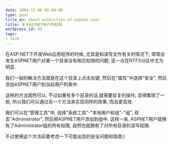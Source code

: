 ```yaml
---
date: 2004-11-06 05:04:00
type: post
title_en: about-authrities-of-aspnet-user
title: 关于ASPNET用户的权限
wordpress_id: 92
tags:
- tech
---
```


在ASP.NET下开发Web应用程序的时候, 尤其是和读写文件有关的情况下, 常常会发生ASPNET用户对某一个目录没有相应权限的问题, 这一点在NTFS分区中尤为明显.  
  
我们一般的解决方法就是在这个目录上点击右键, 然后在"属性"中选择"安全", 然后添加ASPNET用户到当前用户列表中.  
  
这样的方法固然可以, 不过如果有多个目录的话,就需要反复的操作, 显得繁琐了一些, 所以我们可以通过另一个方法来实现同样的效果, 而且更高效.  
  
我们可以在"管理工具"中, 选择"系统工具"-"本地用户和组"-"组", 双击"Administrator", 然后把ASPNET用户添加到组中. 这样一来, ASPNET用户就拥有了Administrator组的所有权限, 自然也就拥有了对所有目录的读写权限.  
  
不过使用这个方法前要考虑一下可能出现的安全问题和隐患:)
